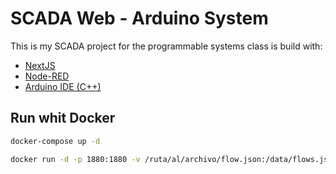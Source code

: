 # SCADA Web - Arduino System

This is my SCADA project for the programmable systems class is build with:

- [NextJS](https://nextjs.org/)
- [Node-RED](https://nodered.org/)
- [Arduino IDE (C++)](https://www.arduino.cc/en/software)

## Run whit Docker

```bash
docker-compose up -d
```

```bash
docker run -d -p 1880:1880 -v /ruta/al/archivo/flow.json:/data/flows.json --name node-red nodered/node-red
```
